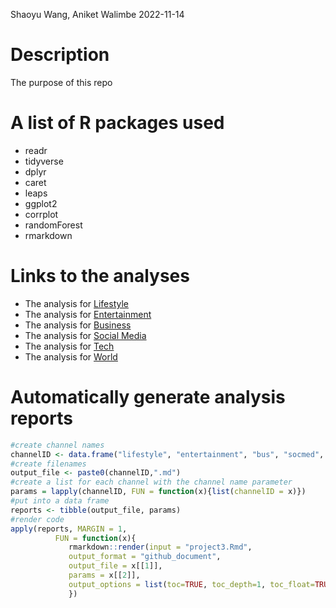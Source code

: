 Shaoyu Wang, Aniket Walimbe
2022-11-14


# Description
The purpose of this repo

# A list of R packages used

- readr
- tidyverse
- dplyr
- caret
- leaps
- ggplot2
- corrplot
- randomForest
- rmarkdown

# Links to the analyses

- The analysis for [Lifestyle](https://shaoyucherish.github.io/Project3/lifestyle.html)  
- The analysis for [Entertainment](https://shaoyucherish.github.io/Project3/entertainment.html)  
- The analysis for [Business](https://shaoyucherish.github.io/Project3/bus.html)  
- The analysis for [Social Media](https://shaoyucherish.github.io/Project3/socmed.html)  
- The analysis for [Tech](https://shaoyucherish.github.io/Project3/tech.html)  
- The analysis for [World](https://shaoyucherish.github.io/Project3/world.html)  

# Automatically generate analysis reports

``` r
#create channel names
channelID <- data.frame("lifestyle", "entertainment", "bus", "socmed", "tech", "world")
#create filenames
output_file <- paste0(channelID,".md")
#create a list for each channel with the channel name parameter
params = lapply(channelID, FUN = function(x){list(channelID = x)})
#put into a data frame
reports <- tibble(output_file, params)
#render code
apply(reports, MARGIN = 1,
          FUN = function(x){
             rmarkdown::render(input = "project3.Rmd",
             output_format = "github_document",
             output_file = x[[1]],
             params = x[[2]],
             output_options = list(toc=TRUE, toc_depth=1, toc_float=TRUE))
             })
```
